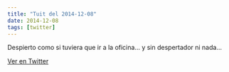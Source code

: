 ```yaml
---
title: "Tuit del 2014-12-08"
date: 2014-12-08
tags: [twitter]
---
```


Despierto como si tuviera que ir a la oficina... y sin despertador ni nada...



[Ver en Twitter](https://twitter.com/i/web/status/541857476396978176)
